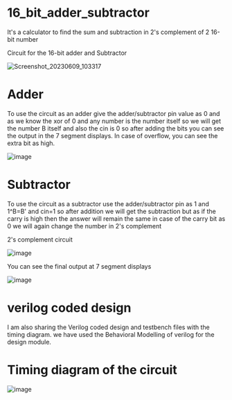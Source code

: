 # 16_bit_adder_subtractor
It's a calculator to find the sum and subtraction in 2's complement of 2 16-bit number

Circuit for the 16-bit adder and Subtractor 

![Screenshot_20230609_103317](https://github.com/9389lalit/16_bit_adder_subtractor/assets/99964550/e7f70c3b-0008-4799-b130-55035a6ada33)

# Adder 
To use the circuit as an adder give the adder/subtractor pin value as 0 and as we know the xor of 0 and any number is the number itself so we will get the number B itself and also the cin is 0 so after adding the bits you can see the output in the 7 segment displays.
In case of overflow,  you can see the extra bit as high.

![image](https://github.com/9389lalit/16_bit_adder_subtractor/assets/99964550/7b5a874e-edd4-41f4-8094-9de5ecb06a99)

# Subtractor 
To use the circuit as a subtractor use the adder/subtractor pin as 1 and 1^B=B' and cin=1 so after addition we will get the subtraction but as if the carry is high then the answer will remain the same in case of the carry bit as 0 we will again change the number in 
2's complement

2's complement circuit

![image](https://github.com/9389lalit/16_bit_adder_subtractor/assets/99964550/6f71f0f0-4f30-4f1a-9be0-c5745c8a75f7)

You can see the final output at 7 segment displays

![image](https://github.com/9389lalit/16_bit_adder_subtractor/assets/99964550/348956a3-1b9f-4001-a2b2-c3440595aa95)


# verilog coded design 
I am also sharing the Verilog coded design and testbench files with the timing diagram.
we have used the Behavioral Modelling of verilog for the design module.

# Timing diagram of the circuit 

![image](https://github.com/9389lalit/16_bit_adder_subtractor/assets/99964550/4d5f5487-7fcd-4cce-87ad-0c1c489dc217)
